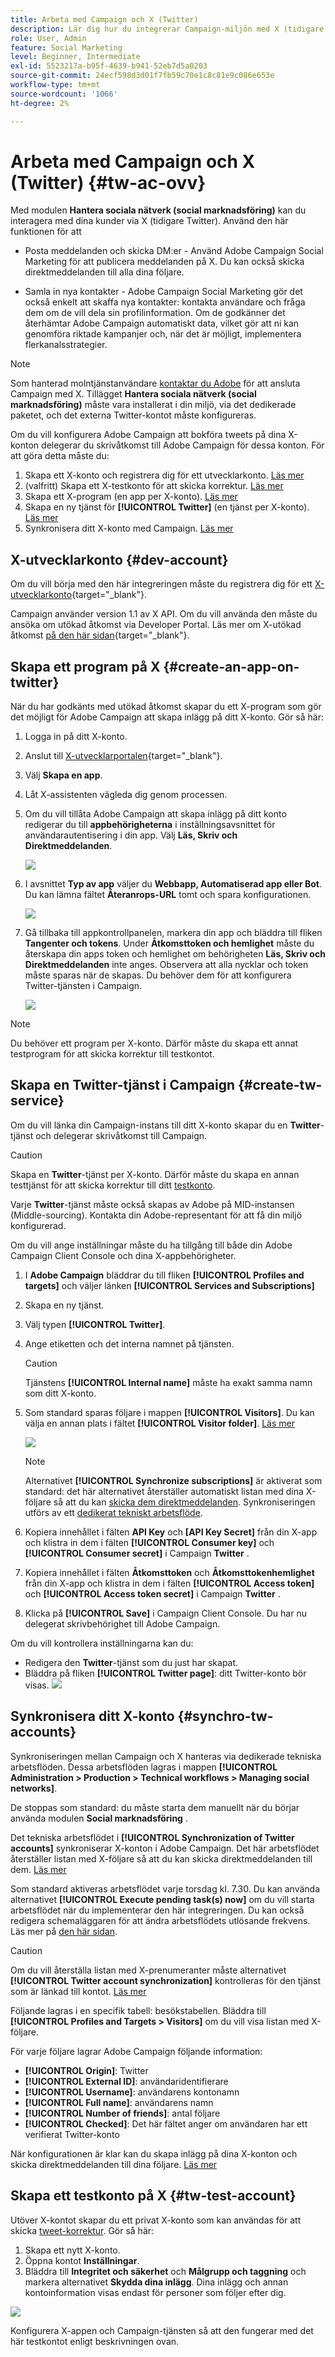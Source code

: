 ```yaml
---
title: Arbeta med Campaign och X (Twitter)
description: Lär dig hur du integrerar Campaign-miljön med X (tidigare Twitter)
role: User, Admin
feature: Social Marketing
level: Beginner, Intermediate
exl-id: 5523217a-b95f-4639-b941-52eb7d5a0203
source-git-commit: 24ecf598d3d01f7fb59c70e1c8c81e9c086e653e
workflow-type: tm+mt
source-wordcount: '1066'
ht-degree: 2%

---
```


# Arbeta med Campaign och X (Twitter) {#tw-ac-ovv}

Med modulen **Hantera sociala nätverk (social marknadsföring)** kan du interagera med dina kunder via X (tidigare Twitter). Använd den här funktionen för att

* Posta meddelanden och skicka DM:er - Använd Adobe Campaign Social Marketing för att publicera meddelanden på X. Du kan också skicka direktmeddelanden till alla dina följare.

* Samla in nya kontakter - Adobe Campaign Social Marketing gör det också enkelt att skaffa nya kontakter: kontakta användare och fråga dem om de vill dela sin profilinformation. Om de godkänner det återhämtar Adobe Campaign automatiskt data, vilket gör att ni kan genomföra riktade kampanjer och, när det är möjligt, implementera flerkanalsstrategier.


>[!NOTE]
>
>Som hanterad molntjänstanvändare [kontaktar du Adobe](../start/campaign-faq.md#support) för att ansluta Campaign med X. Tillägget **Hantera sociala nätverk (social marknadsföring)** måste vara installerat i din miljö, via det dedikerade paketet, och det externa Twitter-kontot måste konfigureras.


Om du vill konfigurera Adobe Campaign att bokföra tweets på dina X-konton delegerar du skrivåtkomst till Adobe Campaign för dessa konton. För att göra detta måste du:

1. Skapa ett X-konto och registrera dig för ett utvecklarkonto. [Läs mer](#dev-account)
1. (valfritt) Skapa ett X-testkonto för att skicka korrektur. [Läs mer](#tw-test-account)
1. Skapa ett X-program (en app per X-konto). [Läs mer](#create-an-app-on-twitter)
1. Skapa en ny tjänst för **[!UICONTROL Twitter]** (en tjänst per X-konto). [Läs mer](#create-tw-service)
1. Synkronisera ditt X-konto med Campaign. [Läs mer](#synchro-tw-accounts)

## X-utvecklarkonto {#dev-account}

Om du vill börja med den här integreringen måste du registrera dig för ett [X-utvecklarkonto](https://developer.twitter.com){target="_blank"}.

Campaign använder version 1.1 av X API. Om du vill använda den måste du ansöka om utökad åtkomst via Developer Portal. Läs mer om X-utökad åtkomst [på den här sidan](https://developer.twitter.com/en/portal/products/elevated){target="_blank"}.

## Skapa ett program på X {#create-an-app-on-twitter}

När du har godkänts med utökad åtkomst skapar du ett X-program som gör det möjligt för Adobe Campaign att skapa inlägg på ditt X-konto. Gör så här:

1. Logga in på ditt X-konto.
1. Anslut till [X-utvecklarportalen](https://developer.twitter.com/en/apps){target="_blank"}.
1. Välj **Skapa en app**.
1. Låt X-assistenten vägleda dig genom processen.
1. Om du vill tillåta Adobe Campaign att skapa inlägg på ditt konto redigerar du till **appbehörigheterna** i inställningsavsnittet för användarautentisering i din app. Välj **Läs, Skriv och Direktmeddelanden**.

   ![](assets/tw-permissions.png)

1. I avsnittet **Typ av app** väljer du **Webbapp, Automatiserad app eller Bot**. Du kan lämna fältet **Återanrops-URL** tomt och spara konfigurationen.

   ![](assets/tw-app-type.png)

1. Gå tillbaka till appkontrollpanelen, markera din app och bläddra till fliken **Tangenter och tokens**. Under **Åtkomsttoken och hemlighet** måste du återskapa din apps token och hemlighet om behörigheten **Läs, Skriv och Direktmeddelanden** inte anges. Observera att alla nycklar och token måste sparas när de skapas. Du behöver dem för att konfigurera Twitter-tjänsten i Campaign.

   ![](assets/tw-permissions-check.png)


>[!NOTE]
>
>Du behöver ett program per X-konto. Därför måste du skapa ett annat testprogram för att skicka korrektur till testkontot.
>

## Skapa en Twitter-tjänst i Campaign {#create-tw-service}

Om du vill länka din Campaign-instans till ditt X-konto skapar du en **Twitter**-tjänst och delegerar skrivåtkomst till Campaign.

>[!CAUTION]
>
>Skapa en **Twitter**-tjänst per X-konto. Därför måste du skapa en annan testtjänst för att skicka korrektur till ditt [testkonto](#tw-test-account).
>
>Varje **Twitter**-tjänst måste också skapas av Adobe på MID-instansen (Middle-sourcing). Kontakta din Adobe-representant för att få din miljö konfigurerad.
>

Om du vill ange inställningar måste du ha tillgång till både din Adobe Campaign Client Console och dina X-appbehörigheter.

1. I **Adobe Campaign** bläddrar du till fliken **[!UICONTROL Profiles and targets]** och väljer länken **[!UICONTROL Services and Subscriptions]**
1. Skapa en ny tjänst.
1. Välj typen **[!UICONTROL Twitter]**.
1. Ange etiketten och det interna namnet på tjänsten.

   >[!CAUTION]
   >
   >Tjänstens **[!UICONTROL Internal name]** måste ha exakt samma namn som ditt X-konto.
   >

1. Som standard sparas följare i mappen **[!UICONTROL Visitors]**. Du kan välja en annan plats i fältet **[!UICONTROL Visitor folder]**. [Läs mer](../send/twitter.md#direct-tw-messages)

   ![](assets/tw-service-in-ac.png)

   >[!NOTE]
   >
   >Alternativet **[!UICONTROL Synchronize subscriptions]** är aktiverat som standard: det här alternativet återställer automatiskt listan med dina X-följare så att du kan [skicka dem direktmeddelanden](../send/twitter.md#direct-tw-messages). Synkroniseringen utförs av ett [dedikerat tekniskt arbetsflöde](#synchro-tw-accounts).

1. Kopiera innehållet i fälten **API Key** och **[API Key Secret]** från din X-app och klistra in dem i fälten **[!UICONTROL Consumer key]** och **[!UICONTROL Consumer secret]** i Campaign **Twitter** .

1. Kopiera innehållet i fälten **Åtkomsttoken** och **Åtkomsttokenhemlighet** från din X-app och klistra in dem i fälten **[!UICONTROL Access token]** och **[!UICONTROL Access token secret]** i Campaign **Twitter** .

1. Klicka på **[!UICONTROL Save]** i Campaign Client Console. Du har nu delegerat skrivbehörighet till Adobe Campaign.

Om du vill kontrollera inställningarna kan du:

* Redigera den **Twitter**-tjänst som du just har skapat.
* Bläddra på fliken **[!UICONTROL Twitter page]**: ditt Twitter-konto bör visas.
  ![](assets/tw-page.png)

## Synkronisera ditt X-konto {#synchro-tw-accounts}

Synkroniseringen mellan Campaign och X hanteras via dedikerade tekniska arbetsflöden. Dessa arbetsflöden lagras i mappen **[!UICONTROL Administration > Production > Technical workflows > Managing social networks]**.

De stoppas som standard: du måste starta dem manuellt när du börjar använda modulen **Social marknadsföring** .

Det tekniska arbetsflödet i **[!UICONTROL Synchronization of Twitter accounts]** synkroniserar X-konton i Adobe Campaign. Det här arbetsflödet återställer listan med X-följare så att du kan skicka direktmeddelanden till dem. [Läs mer](../send/twitter.md#direct-tw-messages)

Som standard aktiveras arbetsflödet varje torsdag kl. 7.30. Du kan använda alternativet **[!UICONTROL Execute pending task(s) now]** om du vill starta arbetsflödet när du implementerar den här integreringen.  Du kan också redigera schemaläggaren för att ändra arbetsflödets utlösande frekvens. Läs mer på [den här sidan](../../automation/workflow/scheduler.md).

>[!CAUTION]
>
>Om du vill återställa listan med X-prenumeranter måste alternativet **[!UICONTROL Twitter account synchronization]** kontrolleras för den tjänst som är länkad till kontot. [Läs mer](#create-tw-service)

Följande lagras i en specifik tabell: besökstabellen. Bläddra till **[!UICONTROL Profiles and Targets > Visitors]** om du vill visa listan med X-följare.

För varje följare lagrar Adobe Campaign följande information:

* **[!UICONTROL Origin]**: Twitter
* **[!UICONTROL External ID]**: användaridentifierare
* **[!UICONTROL Username]**: användarens kontonamn
* **[!UICONTROL Full name]**: användarens namn
* **[!UICONTROL Number of friends]**: antal följare
* **[!UICONTROL Checked]**: Det här fältet anger om användaren har ett verifierat Twitter-konto

När konfigurationen är klar kan du skapa inlägg på dina X-konton och skicka direktmeddelanden till dina följare. [Läs mer](../send/twitter.md)

## Skapa ett testkonto på X {#tw-test-account}

Utöver X-kontot skapar du ett privat X-konto som kan användas för att skicka [tweet-korrektur](../send/twitter.md#send-tw-proofs). Gör så här:

1. Skapa ett nytt X-konto.
1. Öppna kontot **Inställningar**.
1. Bläddra till **Integritet och säkerhet** och **Målgrupp och taggning** och markera alternativet **Skydda dina inlägg**. Dina inlägg och annan kontoinformation visas endast för personer som följer efter dig.

![](assets/do-not-localize/social_tw_test_page.png)

Konfigurera X-appen och Campaign-tjänsten så att den fungerar med det här testkontot enligt beskrivningen ovan.
